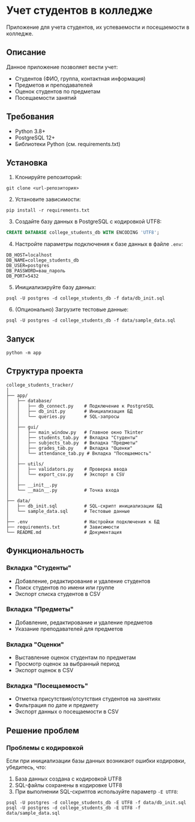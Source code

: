 # Учет студентов в колледже

Приложение для учета студентов, их успеваемости и посещаемости в колледже.

## Описание

Данное приложение позволяет вести учет:
- Студентов (ФИО, группа, контактная информация)
- Предметов и преподавателей
- Оценок студентов по предметам
- Посещаемости занятий

## Требования

- Python 3.8+
- PostgreSQL 12+
- Библиотеки Python (см. requirements.txt)

## Установка

1. Клонируйте репозиторий:
```
git clone <url-репозитория>
```

2. Установите зависимости:
```
pip install -r requirements.txt
```

3. Создайте базу данных в PostgreSQL с кодировкой UTF8:
```sql
CREATE DATABASE college_students_db WITH ENCODING 'UTF8';
```

4. Настройте параметры подключения к базе данных в файле `.env`:
```
DB_HOST=localhost
DB_NAME=college_students_db
DB_USER=postgres
DB_PASSWORD=ваш_пароль
DB_PORT=5432
```

5. Инициализируйте базу данных:
```
psql -U postgres -d college_students_db -f data/db_init.sql
```

6. (Опционально) Загрузите тестовые данные:
```
psql -U postgres -d college_students_db -f data/sample_data.sql
```

## Запуск

```
python -m app
```

## Структура проекта

```
college_students_tracker/
│
├── app/
│   ├── database/
│   │   ├── db_connect.py    # Подключение к PostgreSQL
│   │   ├── db_init.py       # Инициализация БД
│   │   └── queries.py       # SQL-запросы
│   │
│   ├── gui/
│   │   ├── main_window.py   # Главное окно Tkinter
│   │   ├── students_tab.py  # Вкладка "Студенты"
│   │   ├── subjects_tab.py  # Вкладка "Предметы"
│   │   ├── grades_tab.py    # Вкладка "Оценки"
│   │   └── attendance_tab.py # Вкладка "Посещаемость"
│   │
│   ├── utils/
│   │   ├── validators.py    # Проверка ввода
│   │   └── export_csv.py    # Экспорт в CSV
│   │
│   ├── __init__.py
│   └── __main__.py          # Точка входа
│
├── data/
│   ├── db_init.sql          # SQL-скрипт инициализации БД
│   └── sample_data.sql      # Тестовые данные
│
├── .env                     # Настройки подключения к БД
├── requirements.txt         # Зависимости
└── README.md                # Документация
```

## Функциональность

### Вкладка "Студенты"
- Добавление, редактирование и удаление студентов
- Поиск студентов по имени или группе
- Экспорт списка студентов в CSV

### Вкладка "Предметы"
- Добавление, редактирование и удаление предметов
- Указание преподавателей для предметов

### Вкладка "Оценки"
- Выставление оценок студентам по предметам
- Просмотр оценок за выбранный период
- Экспорт оценок в CSV

### Вкладка "Посещаемость"
- Отметка присутствия/отсутствия студентов на занятиях
- Фильтрация по дате и предмету
- Экспорт данных о посещаемости в CSV

## Решение проблем

### Проблемы с кодировкой
Если при инициализации базы данных возникают ошибки кодировки, убедитесь, что:
1. База данных создана с кодировкой UTF8
2. SQL-файлы сохранены в кодировке UTF8
3. При выполнении SQL-скриптов используйте параметр `-E UTF8`:
```
psql -U postgres -d college_students_db -E UTF8 -f data/db_init.sql
psql -U postgres -d college_students_db -E UTF8 -f data/sample_data.sql
```